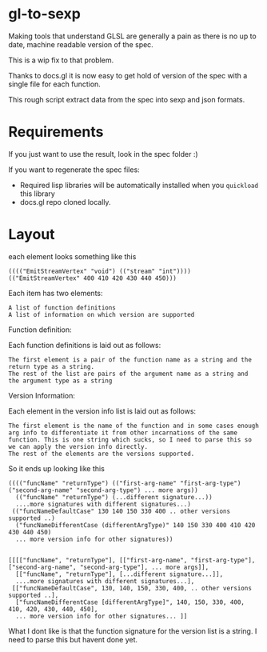 # gl-to-sexp

Making tools that understand GLSL are generally a pain as there is no up to date, machine readable version of the spec.

This is a wip fix to that problem.

Thanks to docs.gl it is now easy to get hold of version of the spec with a single file for each function.

This rough script extract data from the spec into sexp and json formats.

Requirements
============
If you just want to use the result, look in the spec folder :)

If you want to regenerate the spec files:

- Required lisp libraries will be automatically installed when you `quickload` this library
- docs.gl repo cloned locally.

Layout
======

each element looks something like this

    (((("EmitStreamVertex" "void") (("stream" "int"))))
    (("EmitStreamVertex" 400 410 420 430 440 450)))

Each item has two elements:

    A list of function definitions
    A list of information on which version are supported

Function definition:

Each function definitions is laid out as follows:

    The first element is a pair of the function name as a string and the return type as a string.
    The rest of the list are pairs of the argument name as a string and the argument type as a string

Version Information:

Each element in the version info list is laid out as follows:

    The first element is the name of the function and in some cases enough arg info to differentiate it from other incarnations of the same function. This is one string which sucks, so I need to parse this so we can apply the version info directly.
    The rest of the elements are the versions supported.


So it ends up looking like this

    (((("funcName" "returnType") (("first-arg-name" "first-arg-type") ("second-arg-name" "second-arg-type") ... more args))
      (("funcName" "returnType") (...differenτ signature...))
      ....more signatures with different signatures...)
     (("funcNameDefaultCase" 130 140 150 330 400 .. other versions supported ..)
      ("funcNameDifferentCase (differentArgType)" 140 150 330 400 410 420 430 440 450)
      ... more version info for other signatures))


    [[[["funcName", "returnType"], [["first-arg-name", "first-arg-type"], ["second-arg-name", "second-arg-type"], ... more args]],
      [["funcName", "returnType"], [...differenτ signature...]],
      ....more signatures with different signatures...],
     [["funcNameDefaultCase", 130, 140, 150, 330, 400, .. other versions supported ..],
      ["funcNameDifferentCase [differentArgType]", 140, 150, 330, 400, 410, 420, 430, 440, 450],
      ... more version info for other signatures... ]]

What Ι dont like is that the function signature for the version list is a string. I need to parse this but havent done yet.
